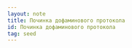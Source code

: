 ```yaml
---
layout: note
title: Починка дофаминового протокола
id: Починка дофаминового протокола
tag: seed
---
```





